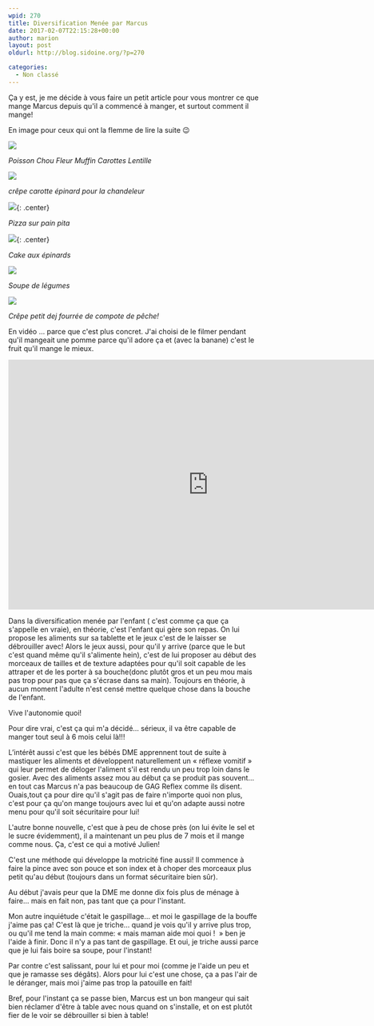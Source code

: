 ```yaml
---
wpid: 270
title: Diversification Menée par Marcus
date: 2017-02-07T22:15:28+00:00
author: marion
layout: post
oldurl: http://blog.sidoine.org/?p=270

categories:
  - Non classé
---
```

Ça y est, je me décide à vous faire un petit article pour vous montrer ce que mange Marcus depuis qu'il a commencé à manger, et surtout comment il mange!

En image pour ceux qui ont la flemme de lire la suite 😉

![](/media/2017/img_20170207_132702360.jpg)

_Poisson Chou Fleur Muffin Carottes Lentille_

![](/media/2017/img_20170206_115202729.jpg)

_crêpe carotte épinard pour la chandeleur_

![](/media/2017/img_20170131_191626044.jpg){: .center}

_Pizza sur pain pita_

![](/media/2017/img_20170202_113720627.jpg){: .center}

_Cake aux épinards_

![](/media/2017/img_20170205_190047224.jpg)

_Soupe de légumes_

![](/media/2017/img_20170205_192035153.jpg)

_Crêpe petit dej fourrée de compote de pêche!_

En vidéo ... parce que c'est plus concret. J'ai choisi de le filmer pendant qu'il mangeait une pomme parce qu'il adore ça et (avec la banane) c'est le fruit qu'il mange le mieux.

<iframe width="800" height="500" src="https://www.youtube.com/embed/Hh4Ecrv2jhw" frameborder="0" allow="accelerometer; autoplay; encrypted-media; gyroscope; picture-in-picture" allowfullscreen></iframe>

Dans la diversification menée par l'enfant ( c'est comme ça que ça s'appelle en vraie), en théorie, c'est l'enfant qui gère son repas. On lui propose les aliments sur sa tablette et le jeux c'est de le laisser se débrouiller avec! Alors le jeux aussi, pour qu'il y arrive (parce que le but c'est quand même qu'il s'alimente hein), c'est de lui proposer au début des morceaux de tailles et de texture adaptées pour qu'il soit capable de les attraper et de les porter à sa bouche(donc plutôt gros et un peu mou mais pas trop pour pas que ça s'écrase dans sa main). Toujours en théorie, à aucun moment l'adulte n'est censé mettre quelque chose dans la bouche de l'enfant.

Vive l'autonomie quoi!

Pour dire vrai, c'est ça qui m'a décidé... sérieux, il va être capable de manger tout seul à 6 mois celui là!!!

L’intérêt aussi c'est que les bébés DME apprennent tout de suite à mastiquer les aliments et développent naturellement un « réflexe vomitif » qui leur permet de déloger l'aliment s'il est rendu un peu trop loin dans le gosier. Avec des aliments assez mou au début ça se produit pas souvent... en tout cas Marcus n'a pas beaucoup de GAG Reflex comme ils disent. Ouais,tout ça pour dire qu'il s'agit pas de faire n'importe quoi non plus, c'est pour ça qu'on mange toujours avec lui et qu'on adapte aussi notre menu pour qu'il soit sécuritaire pour lui!

L'autre bonne nouvelle, c'est que à peu de chose près (on lui évite le sel et le sucre évidemment), il a maintenant un peu plus de 7 mois et il mange comme nous. Ça, c'est ce qui a motivé Julien!

C'est une méthode qui développe la motricité fine aussi! Il commence à faire la pince avec son pouce et son index et à choper des morceaux plus petit qu'au début (toujours dans un format sécuritaire bien sûr).

Au début j'avais peur que la DME me donne dix fois plus de ménage à faire... mais en fait non, pas tant que ça pour l'instant.

Mon autre inquiétude c'était le gaspillage... et moi le gaspillage de la bouffe j'aime pas ça! C'est là que je triche... quand je vois qu'il y arrive plus trop, ou qu'il me tend la main comme: « mais maman aide moi quoi !  » ben je l'aide à finir. Donc il n'y a pas tant de gaspillage. Et oui, je triche aussi parce que je lui fais boire sa soupe, pour l'instant!

Par contre c'est salissant, pour lui et pour moi (comme je l'aide un peu et que je ramasse ses dégâts). Alors pour lui c'est une chose, ça a pas l'air de le déranger, mais moi j'aime pas trop la patouille en fait!

Bref, pour l'instant ça se passe bien, Marcus est un bon mangeur qui sait bien réclamer d'être à table avec nous quand on s'installe, et on est plutôt fier de le voir se débrouiller si bien à table!

